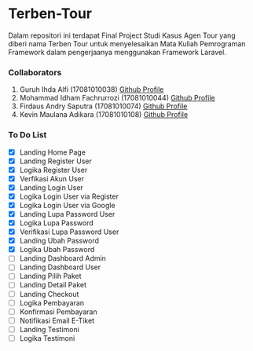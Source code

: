 # Terben-Tour
Dalam repositori ini terdapat Final Project Studi Kasus Agen Tour yang diberi nama Terben Tour untuk menyelesaikan Mata Kuliah Pemrograman Framework dalam pengerjaanya menggunakan Framework Laravel. 

### Collaborators

1. Guruh Ihda Alfi            (17081010038) [Github Profile](https://github.com/guruhalfi)
2. Mohammad Idham Fachrurrozi (17081010044) [Github Profile](github.com/idhamozi)
3. Firdaus Andry Saputra      (17081010074) [Github Profile](https://github.com/andresaputra74)
4. Kevin Maulana Adikara      (17081010108) [Github Profile](https://github.com/kevin____)

### To Do List

- [x] Landing Home Page
- [x] Landing Register User
- [x] Logika Register User
- [x] Verfikasi Akun User  
- [x] Landing Login User 
- [x] Logika Login User via Register
- [x] Logika Login User via Google
- [x] Landing Lupa Password User
- [x] Logika Lupa Password
- [x] Verifikasi Lupa Password User
- [x] Landing Ubah Password
- [x] Logika Ubah Password
- [ ] Landing Dashboard Admin
- [ ] Landing Dashboard User
- [ ] Landing Pilih Paket
- [ ] Landing Detail Paket
- [ ] Landing Checkout
- [ ] Logika Pembayaran
- [ ] Konfirmasi Pembayaran 
- [ ] Notifikasi Email E-Tiket
- [ ] Landing Testimoni
- [ ] Logika Testimoni
